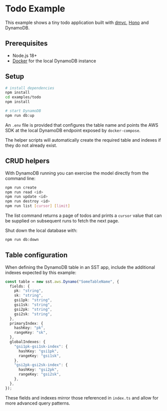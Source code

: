 # Todo Example

This example shows a tiny todo application built with [dmvc](../../README.md), [Hono](https://hono.dev) and DynamoDB.

## Prerequisites

- Node.js 18+
- [Docker](https://www.docker.com/) for the local DynamoDB instance

## Setup

```bash
# install dependencies
npm install
cd examples/todo
npm install

# start DynamoDB
npm run db:up
```

An `.env` file is provided that configures the table name and points the AWS SDK at the local DynamoDB endpoint exposed by `docker-compose`.

The helper scripts will automatically create the required table and indexes if they do not already exist.

## CRUD helpers

With DynamoDB running you can exercise the model directly from the command line:

```bash
npm run create
npm run read <id>
npm run update <id>
npm run destroy <id>
npm run list [cursor] [limit]
```

The list command returns a page of todos and prints a `cursor` value that
can be supplied on subsequent runs to fetch the next page.

Shut down the local database with:

```bash
npm run db:down
```

## Table configuration

When defining the DynamoDB table in an SST app, include the additional indexes expected by this example:

```ts
const table = new sst.aws.Dynamo("SomeTableName", {
  fields: {
    pk: "string",
    sk: "string",
    gsi1pk: "string",
    gsi1sk: "string",
    gsi2pk: "string",
    gsi2sk: "string",
  },
  primaryIndex: {
    hashKey: "pk",
    rangeKey: "sk",
  },
  globalIndexes: {
    "gsi1pk-gsi1sk-index": {
      hashKey: "gsi1pk",
      rangeKey: "gsi1sk",
    },
    "gsi2pk-gsi2sk-index": {
      hashKey: "gsi2pk",
      rangeKey: "gsi2sk",
    },
  },
});
```

These fields and indexes mirror those referenced in `index.ts` and allow for more advanced query patterns.

